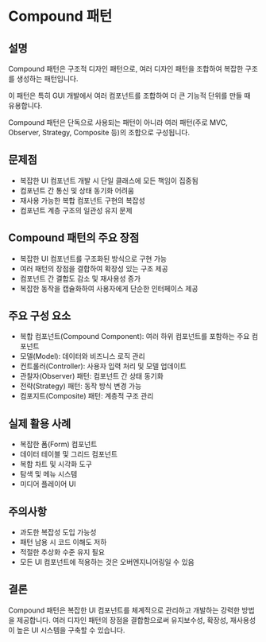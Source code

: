 # Compound 패턴

## 설명
Compound 패턴은 구조적 디자인 패턴으로, 여러 디자인 패턴을 조합하여 복잡한 구조를 생성하는 패턴입니다. 

이 패턴은 특히 GUI 개발에서 여러 컴포넌트를 조합하여 더 큰 기능적 단위를 만들 때 유용합니다. 

Compound 패턴은 단독으로 사용되는 패턴이 아니라 여러 패턴(주로 MVC, Observer, Strategy, Composite 등)의 조합으로 구성됩니다.

## 문제점
- 복잡한 UI 컴포넌트 개발 시 단일 클래스에 모든 책임이 집중됨
- 컴포넌트 간 통신 및 상태 동기화 어려움
- 재사용 가능한 복합 컴포넌트 구현의 복잡성
- 컴포넌트 계층 구조의 일관성 유지 문제

## Compound 패턴의 주요 장점
- 복잡한 UI 컴포넌트를 구조화된 방식으로 구현 가능
- 여러 패턴의 장점을 결합하여 확장성 있는 구조 제공
- 컴포넌트 간 결합도 감소 및 재사용성 증가
- 복잡한 동작을 캡슐화하여 사용자에게 단순한 인터페이스 제공

## 주요 구성 요소
- 복합 컴포넌트(Compound Component): 여러 하위 컴포넌트를 포함하는 주요 컴포넌트
- 모델(Model): 데이터와 비즈니스 로직 관리
- 컨트롤러(Controller): 사용자 입력 처리 및 모델 업데이트
- 관찰자(Observer) 패턴: 컴포넌트 간 상태 동기화
- 전략(Strategy) 패턴: 동작 방식 변경 가능
- 컴포지트(Composite) 패턴: 계층적 구조 관리

## 실제 활용 사례
- 복잡한 폼(Form) 컴포넌트
- 데이터 테이블 및 그리드 컴포넌트
- 복합 차트 및 시각화 도구
- 탐색 및 메뉴 시스템
- 미디어 플레이어 UI

## 주의사항
- 과도한 복잡성 도입 가능성
- 패턴 남용 시 코드 이해도 저하
- 적절한 추상화 수준 유지 필요
- 모든 UI 컴포넌트에 적용하는 것은 오버엔지니어링일 수 있음

## 결론
Compound 패턴은 복잡한 UI 컴포넌트를 체계적으로 관리하고 개발하는 강력한 방법을 제공합니다. 여러 디자인 패턴의 장점을 결합함으로써 유지보수성, 확장성, 재사용성이 높은 UI 시스템을 구축할 수 있습니다.